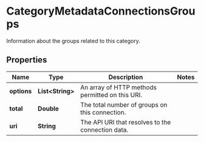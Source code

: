 

# CategoryMetadataConnectionsGroups

Information about the groups related to this category.

## Properties

| Name | Type | Description | Notes |
|------------ | ------------- | ------------- | -------------|
|**options** | **List&lt;String&gt;** | An array of HTTP methods permitted on this URI. |  |
|**total** | **Double** | The total number of groups on this connection. |  |
|**uri** | **String** | The API URI that resolves to the connection data. |  |



